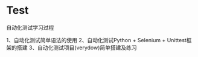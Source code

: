 # Test
自动化测试学习过程

1、自动化测试简单语法的使用
2、自动化测试Python + Selenium + Unittest框架的搭建
3、自动化测试项目(verydow)简单搭建及练习

